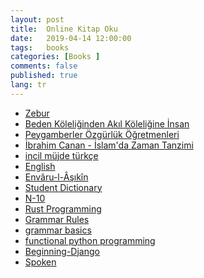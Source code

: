 ```yaml
---
layout: post
title:  Online Kitap Oku
date:   2019-04-14 12:00:00
tags:   books
categories: [Books ]
comments: false
published: true
lang: tr
---
```



*   <a href="https://vdemir.github.io/viewer/web/viewer.html?file=https://vdemir.github.io/assets/ebooks/Zebur.pdf" target="_blank">Zebur</a>
*   <a href="https://vdemir.github.io/viewer/web/viewer.html?file=https://vdemir.github.io/assets/ebooks/Beden-Köleliğinden-Akıl-Köleliğine-İnsan.pdf" target="_blank">Beden Köleliğinden Akıl Köleliğine İnsan</a>
*   <a href="https://vdemir.github.io/viewer/web/viewer.html?file=https://vdemir.github.io/assets/ebooks/Peygamberler-Özgürlük-Öğretmenleri.pdf" target="_blank">Peygamberler Özgürlük Öğretmenleri</a>
*   <a href="https://vdemir.github.io/viewer/web/viewer.html?file=https://vdemir.github.io/assets/ebooks/İbrahim-Canan-İslam'da-Zaman-Tanzimi.pdf" target="_blank">İbrahim Canan - İslam'da Zaman Tanzimi</a>
*   <a href="https://vdemir.github.io/viewer/web/viewer.html?file=https://vdemir.github.io/assets/ebooks/incil-müjde-türkçe.pdf" target="_blank">incil müjde türkçe</a>
*   <a href="https://vdemir.github.io/viewer/web/viewer.html?file=https://vdemir.github.io/assets/ebooks/English_Grammar.pdf" target="_blank">English</a>
*   <a href="https://vdemir.github.io/viewer/web/viewer.html?file=https://vdemir.github.io/assets/Envaru-l-Asikin/webOptimizePdf/Ahmed-Bican-Envâru-l-Âşıkîn-Cilt-1.pdf" target="_blank">Envâru-l-Âşıkîn</a>
*   <a href="https://vdemir.github.io/viewer/web/viewer.html?file=https://vdemir.github.io/assets/dict/Easier-English-Upper-Student-Dictionary.pdf" target="_blank">Student Dictionary</a>
*   <a href="https://vdemir.github.io/viewer/web/viewer.html?file=https://vdemir.github.io/assets/lang/N-10.pdf" target="_blank">N-10</a>
*   <a href="https://vdemir.github.io/viewer/web/viewer.html?file=https://vdemir.github.io/assets/rst/The-Rust-Programming-Language.pdf" target="_blank">Rust Programming</a>
*   <a href="https://vdemir.github.io/viewer/web/viewer.html?file=https://vdemir.github.io/assets/lang/Grammar-Rules.pdf" target="_blank">Grammar Rules</a>
*   <a href="https://vdemir.github.io/viewer/web/viewer.html?file=https://vdemir.github.io/assets/lang/grammar-basics.pdf" target="_blank">grammar basics</a>
*   <a href="https://vdemir.github.io/viewer/web/viewer.html?file=https://vdemir.github.io/assets/prog/pyt/functional-python-programming-2nd.pdf" target="_blank">functional python programming</a>
*   <a href="https://vdemir.github.io/viewer/web/viewer.html?file=https://vdemir.github.io/assets/prog/pyt/Beginning-Django.pdf" target="_blank">Beginning-Django</a>
*   <a href="https://vdemir.github.io/viewer/web/viewer.html?file=https://vdemir.github.io/assets/ebooks=Spoken.pdf" target="_blank">Spoken</a>


